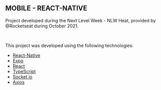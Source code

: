 ## MOBILE - REACT-NATIVE
Project developed during the Next Level Week - NLW Heat, provided by @Rocketseat during October 2021.

<br>

This project was developed using the following technologies:

- [React-Native](https://reactnative.dev/)
- [Expo](https://expo.dev/)
- [React](https://reactjs.org)
- [TypeScript](https://www.typescriptlang.org/)
- [Socket io](https://socket.io/)
- [Axios](https://axios-http.com/)
